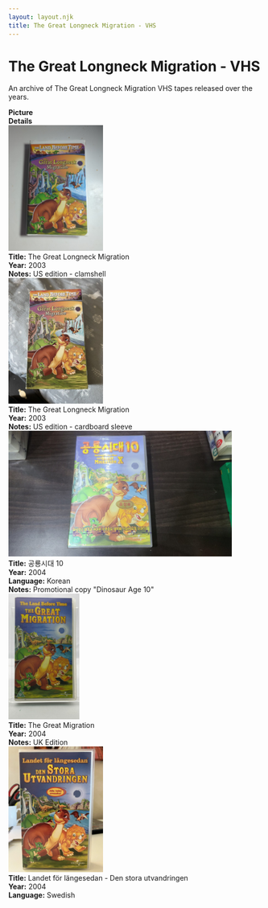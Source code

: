 ```yaml
---
layout: layout.njk
title: The Great Longneck Migration - VHS
---
```


# The Great Longneck Migration - VHS

An archive of The Great Longneck Migration VHS tapes released over the years.

<div class="item-table">
  <div class="item-header">
    <div class="item-image"><strong>Picture</strong></div>
    <div class="item-details"><strong>Details</strong></div>
  </div>

<div class="item-entry">
  <div class="item-image">
    <a href="/images/media/vhs/10/lbt10-US-clamshell.jpg" data-lightbox="img" data-title="The Great Longneck Migration">
        <div class="img-box">
          <img src="/images/media/vhs/10/lbt10-US-clamshell.jpg" alt="The Great Longneck Migration" style="height:250px; object-fit:cover;" loading="lazy">
        </div>
      </a>
  </div>
  <div class="item-details">
    <strong>Title:</strong> The Great Longneck Migration<br/>
      <strong>Year:</strong> 2003<br/>
      <strong>Notes:</strong> US edition - clamshell<br/>
  </div>
</div>


<div class="item-entry">
  <div class="item-image">
    <a href="/images/media/vhs/10/lbt10-US-sleeve.jpg" data-lightbox="img" data-title="The Great Longneck Migration">
        <div class="img-box">
          <img src="/images/media/vhs/10/lbt10-US-sleeve.jpg" alt="The Great Longneck Migration" style="height:250px; object-fit:cover;" loading="lazy">
        </div>
      </a>
  </div>
  <div class="item-details">
    <strong>Title:</strong> The Great Longneck Migration<br/>
      <strong>Year:</strong> 2003<br/>
      <strong>Notes:</strong> US edition - cardboard sleeve<br/>
  </div>
</div>

  <div class="item-entry">
  <div class="item-image">
    <a href="/images/media/vhs/10/lbt10-KO.jpg" data-lightbox="img" data-title="The Great Longneck Migration">
        <div class="img-box">
          <img src="/images/media/vhs/10/lbt10-KO.jpg" alt="The Great Longneck Migration" style="height:250px; object-fit:cover;" loading="lazy">
        </div>
      </a>
  </div>
  <div class="item-details">
    <strong>Title:</strong> 공룡시대 10<br/>
      <strong>Year:</strong> 2004<br/>
      <strong>Language:</strong> Korean<br/>
      <strong>Notes:</strong> Promotional copy "Dinosaur Age 10"<br/>
  </div>
</div>

<div class="item-entry">
  <div class="item-image">
    <a href="/images/media/vhs/10/lbt10-UK-clamshell.jpg" data-lightbox="img" data-title="The Great Migration">
        <div class="img-box">
          <img src="/images/media/vhs/10/lbt10-UK-clamshell.jpg" alt="The Great Migration" style="height:250px; object-fit:cover;" loading="lazy">
        </div>
      </a>
  </div>
  <div class="item-details">
    <strong>Title:</strong> The Great Migration<br/>
      <strong>Year:</strong> 2004<br/>
      <strong>Notes:</strong> UK Edition<br/>
  </div>
</div>

  <div class="item-entry">
  <div class="item-image">
    <a href="/images/media/vhs/10/lbt10-SV.jpg" data-lightbox="img" data-title="Landet för längesedan - Den stora utvandringen">
        <div class="img-box">
          <img src="/images/media/vhs/10/lbt10-SV.jpg" alt="Landet för längesedan - Den stora utvandringen" style="height:250px; object-fit:cover;" loading="lazy">
        </div>
      </a>
  </div>
  <div class="item-details">
    <strong>Title:</strong> Landet för längesedan - Den stora utvandringen<br/>
      <strong>Year:</strong> 2004<br/>
      <strong>Language:</strong> Swedish<br/>
  </div>
</div>




</div>